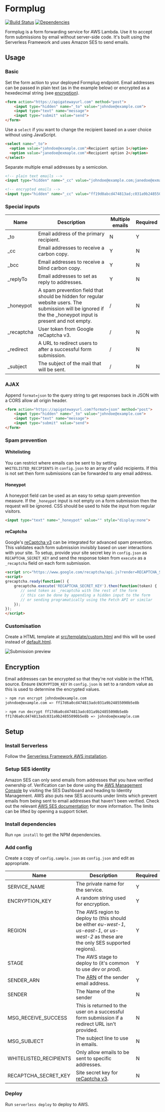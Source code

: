 # Formplug
[![Build Status](https://travis-ci.org/danielireson/formplug-serverless.svg?branch=master)](https://travis-ci.org/danielireson/formplug-serverless)
[![Dependencies](https://img.shields.io/david/danielireson/formplug-serverless.svg)](https://david-dm.org/danielireson/formplug-serverless)

Formplug is a form forwarding service for AWS Lambda. Use it to accept form submissions by email without server-side code. It's built using the Serverless Framework and uses Amazon SES to send emails.

## Usage
### Basic
Set the form action to your deployed Formplug endpoint. Email addresses can be passed in plain text (as in the example below) or encrypted as a hexedecimal string (see [encryption](#encryption)).
``` html
<form action="https://apigatewayurl.com" method="post">
    <input type="hidden" name="_to" value="johndoe@example.com">
    <input type="text" name="message">
    <input type="submit" value="send">
</form>
```

Use a `select` if you want to change the recipient based on a user choice without using JavaScript.
``` html
<select name="_to">
  <option value="johndoe@example.com">Recipient option 1</option>
  <option value="janedoe@exmaple.com">Recipient option 2</option>
</select>
```

Separate multiple email addresses by a semicolon.

``` html
<!-- plain text emails -->
<input type="hidden" name="_cc" value="johndoe@example.com;janedoe@exmaple.com">

<!-- encrypted emails -->
<input type="hidden" name="_cc" value="ff19d0abcd474813ad;c031a9b24855090b5e8b">
```

### Special inputs
Name | Description | Multiple emails | Required
--- | --- | --- | ---
_to | Email address of the primary recipient. | N | Y
_cc | Email addresses to receive a carbon copy. | Y | N
_bcc | Email addresses to receive a blind carbon copy. | Y | N
_replyTo | Email addresses to set as reply to addresses. | Y | N
_honeypot | A spam prevention field that should be hidden for regular website users. The submission will be ignored if the the _honeypot input is present and not empty. | / | N
_recaptcha | User token from Google reCaptcha v3. | / | N
_redirect | A URL to redirect users to after a successful form submission. | / | N
_subject | The subject of the mail that will be sent. | / | N

### AJAX
Append `format=json` to the query string to get responses back in JSON with a CORS allow all origin header.
``` html
<form action="https://apigatewayurl.com?format=json" method="post">
    <input type="hidden" name="_to" value="johndoe@example.com">
    <input type="text" name="message">
    <input type="submit" value="send">
</form>
```

### Spam prevention
#### Whitelisting
You can restrict where emails can be sent to by setting `WHITELISTED_RECIPIENTS` in `config.json` to an array of valid recipients. If this is not set then form submissions can be forwarded to any email address.

#### Honeypot
A honeypot field can be used as an easy to setup spam prevention measure. If the `_honeypot` input is not empty on a form submission then the request will be ignored. CSS should be used to hide the input from regular visitors.
``` html
<input type="text" name="_honeypot" value="" style="display:none">
```

#### reCaptcha
Google's [reCaptcha v3](https://developers.google.com/recaptcha/docs/v3) can be integrated for advanced spam prevention. This validates each form submission invisibly based on user interactions with your site. To setup, provide your site secret key in `config.json` as `RECAPTCHA_SECRET_KEY` and send the response token from `execute` as a `_recaptcha` field on each form submission.

```html
<script src="https://www.google.com/recaptcha/api.js?render=RECAPTCHA_SECRET_KEY"></script>
<script>
grecaptcha.ready(function() {
    grecaptcha.execute('RECAPTCHA_SECRET_KEY').then(function(token) {
       // send token as _recaptcha with the rest of the form
       // this can be done by appending a hidden input to the form
       // or sending programatically using the Fetch API or similar
    });
});
</script>
```

### Customisation
Create a HTML template at [src/template/custom.html](src/templates/custom.html) and this will be used instead of [default.html](src/templates/default.html).

![Submission preview](readme-screenshot.png)

## Encryption
Email addresses can be encrypted so that they're not visible in the HTML source. Ensure `ENCRYPTION_KEY` in `config.json` is set to a random value as this is used to determine the encrypted values.

``` bash
> npm run encrypt johndoe@example.com
johndoe@example.com => ff17d6a0cd474813adc031a9b24855090b5e8b
```

``` bash
> npm run decrypt ff17d6a0cd474813adc031a9b24855090b5e8b
ff17d6a0cd474813adc031a9b24855090b5e8b => johndoe@example.com
```

## Setup
### Install Serverless
Follow the [Serverless Framework AWS installation](https://serverless.com/framework/docs/providers/aws/guide/installation).

### Setup SES identity
Amazon SES can only send emails from addresses that you have verified ownership of. Verification can be done using the [AWS Management Console](https://aws.amazon.com) by visiting the SES Dashboard and heading to Identity Management. AWS also puts new SES accounts under limits which prevent emails from being sent to email addresses that haven't been verified. Check out the relevant [AWS SES documentation](https://docs.aws.amazon.com/ses/latest/DeveloperGuide/request-production-access.html) for more information. The limits can be lifted by opening a support ticket.

### Install dependencies
Run `npm install` to get the NPM dependencies.

### Add config
Create a copy of `config.sample.json` as `config.json` and edit as appropriate.

Name | Description | Required
--- | --- | ---
SERVICE_NAME | The private name for the service. | Y
ENCRYPTION_KEY | A random string used for encryption. | Y
REGION | The AWS region to deploy to (this should be either *eu-west-1*, *us-east-1*, or *us-west-2* as these are the only SES supported regions). | Y
STAGE | The AWS stage to deploy to (it's common to use *dev* or *prod*). | Y
SENDER_ARN | The [ARN](http://docs.aws.amazon.com/general/latest/gr/aws-arns-and-namespaces.html) of the sender email address. | Y
SENDER | The Name of the sender | N
MSG_RECEIVE_SUCCESS | This is returned to the user on a successful form submission if a redirect URL isn't provided. | N
MSG_SUBJECT | The subject line to use in emails. | N
WHITELISTED_RECIPIENTS | Only allow emails to be sent to specific addresses. | N
RECAPTCHA_SECRET_KEY | Site secret key for [reCaptcha v3](https://developers.google.com/recaptcha/docs/v3). | N

### Deploy
Run `serverless deploy` to deploy to AWS.
